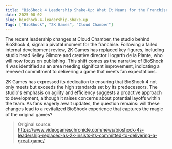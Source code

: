 ```yaml
---
title: "BioShock 4 Leadership Shake-Up: What It Means for the Franchise"
date: 2025-08-02
slug: bioshock-4-leadership-shake-up
Tags: ["BioShock", "2K Games", "Cloud Chamber"]
---
```


The recent leadership changes at Cloud Chamber, the studio behind BioShock 4, signal a pivotal moment for the franchise. Following a failed internal development review, 2K Games has replaced key figures, including studio head Kelley Gilmore and creative director Hogarth de la Plante, who will now focus on publishing. This shift comes as the narrative of BioShock 4 was identified as an area needing significant improvement, indicating a renewed commitment to delivering a game that meets fan expectations.

2K Games has expressed its dedication to ensuring that BioShock 4 not only meets but exceeds the high standards set by its predecessors. The studio's emphasis on agility and efficiency suggests a proactive approach to development, although it raises concerns about potential layoffs within the team. As fans eagerly await updates, the question remains: will these changes lead to a revitalized BioShock experience that captures the magic of the original games?

> Original source: https://www.videogameschronicle.com/news/bioshock-4s-leadership-replaced-as-2k-insists-its-committed-to-delivering-a-great-game/